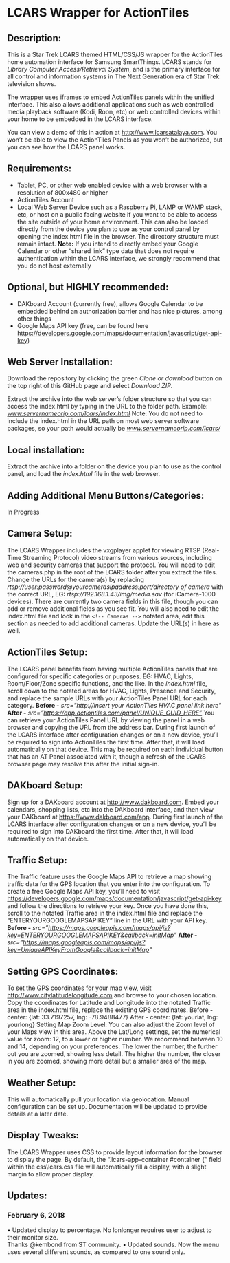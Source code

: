 # LCARS Wrapper for ActionTiles

## Description:

This is a Star Trek LCARS themed HTML/CSS/JS wrapper for the ActionTiles home automation interface for Samsung SmartThings. LCARS stands for *Library Computer Access/Retrieval System*, and is the primary interface for all control and information systems in The Next Generation era of Star Trek television shows. 

The wrapper uses iframes to embed ActionTiles panels within the unified interface. This also allows additional applications such as web controlled media playback software (Kodi, Roon, etc) or web controlled devices within your home to be embedded in the LCARS interface. 

You can view a demo of this in action at http://www.lcarsatalaya.com. You won’t be able to view the ActionTiles Panels as you won’t be authorized, but you can see how the LCARS panel works.

## Requirements:

- Tablet, PC, or other web enabled device with a web browser with a resolution of 800x480 or higher
- ActionTiles Account
- Local Web Server Device such as a Raspberry Pi, LAMP or WAMP stack, etc, or host on a public facing website if you want to be able to access the site outside of your home environment. This can also be loaded directly from the device you plan to use as your control panel by opening the index.html file in the browser. The directory structure must remain intact.
**Note:** If you intend to directly embed your Google Calendar or other “shared link” type data that does not require authentication within the LCARS interface, we strongly recommend that you do not host externally

## Optional, but HIGHLY recommended:

- DAKboard Account (currently free), allows Google Calendar to be embedded behind an authorization barrier and has nice pictures, among other things
- Google Maps API key (free, can be found here https://developers.google.com/maps/documentation/javascript/get-api-key)

## Web Server Installation:

Download the repository by clicking the green *Clone or download* button on the top right of this GitHub page and select *Download ZIP*.

Extract the archive into the web server’s folder structure so that you can access the index.html by typing in the URL to the folder path. Example: *www.servernameorip.com/lcars/index.html*
Note: You do not need to include the index.html in the URL path on most web server software packages, so your path would actually be *www.servernameorip.com/lcars/* 

## Local installation:

Extract the archive into a folder on the device you plan to use as the control panel, and load the *index.html* file in the web browser.

## Adding Additional Menu Buttons/Categories:

In Progress

## Camera Setup:

The LCARS Wrapper includes the vxgplayer applet for viewing RTSP (Real-Time Streaming Protocol) video streams from various sources, including web and security cameras that support the protocol. You will need to edit the cameras.php in the root of the LCARS folder after you extract the files. Change the URLs for the camera(s) by replacing *rtsp://user:password@yourcamerasipaddress:port/directory of camera* with the correct URL, EG: *rtsp://192.168.1.43/img/media.sav* (for iCamera-1000 devices). There are currently two camera fields in this file, though you can add or remove additional fields as you see fit. 
You will also need to edit the index.html file and look in the `<!-- Cameras -->`  notated area, edit this section as needed to add additional cameras. Update the URL(s) in here as well.

## ActionTiles Setup:

The LCARS panel benefits from having multiple ActionTiles panels that are configured for specific categories or purposes. EG: HVAC, Lights, Room/Floor/Zone specific functions, and the like.
In the *index.html* file, scroll down to the notated areas for HVAC, Lights, Presence and Security, and replace the sample URLs with your ActionTiles Panel URL for each category.
**Before -** *src="http://insert your ActionTiles HVAC panel link here"* 
**After -** *src=”https://app.actiontiles.com/panel/UNIQUE_GUID_HERE”*
You can retrieve your ActionTiles Panel URL by viewing the panel in a web browser and copying the URL from the address bar. During first launch of the LCARS interface after configuration changes or on a new device, you’ll be required to sign into ActionTiles the first time. After that, it will load automatically on that device. This may be required on each individual button that has an AT Panel associated with it, though a refresh of the LCARS browser page may resolve this after the initial sign-in.

## DAKboard Setup:

Sign up for a DAKboard account at http://www.dakboard.com. Embed your calendars, shopping lists, etc into the DAKboard interface, and then view your DAKboard at https://www.dakboard.com/app. During first launch of the LCARS interface after configuration changes or on a new device, you’ll be required to sign into DAKboard the first time. After that, it will load automatically on that device.

## Traffic Setup:

The Traffic feature uses the Google Maps API to retrieve a map showing traffic data for the GPS location that you enter into the configuration. To create a free Google Maps API key, you’ll need to visit https://developers.google.com/maps/documentation/javascript/get-api-key and follow the directions to retrieve your key. Once you have done this, scroll to the notated Traffic area in the index.html file and replace the “ENTERYOURGOOGLEMAPSAPIKEY” line in the URL with your API key. 
**Before -** *src=”https://maps.googleapis.com/maps/api/js?key=ENTERYOURGOOGLEMAPSAPIKEY&callback=initMap"*
**After -** *src=”https://maps.googleapis.com/maps/api/js?key=UniqueAPIKeyFromGoogle&callback=initMap"*

## Setting GPS Coordinates:

To set the GPS coordinates for your map view, visit http://www.citylatitudelongitude.com and browse to your chosen location. Copy the coordinates for Latitude and Longitude into the notated Traffic area in the index.html file, replace the existing GPS coordinates. 
Before - center: {lat: 33.7197257, lng: -78.9488477}
After - center: {lat: yourlat, lng: yourlong}
Setting Map Zoom Level:
You can also adjust the Zoom level of your Maps view in this area. Above the Lat/Long settings, set the numerical value for zoom: 12, to a lower or higher number. We recommend between 10 and 14, depending on your preferences. The lower the number, the further out you are zoomed, showing less detail. The higher the number, the closer in you are zoomed, showing more detail but a smaller area of the map.  

## Weather Setup:

This will automatically pull your location via geolocation. Manual configuration can be set up. Documentation will be updated to provide details at a later date.

## Display Tweaks:

The LCARS Wrapper uses CSS to provide layout information for the browser to display the page. By default, the “.lcars-app-container #container {” field within the css\lcars.css file will automatically fill a display, with a slight margin to allow proper display.  

## Updates:
### February 6, 2018
• Updated display to percentage.  No lonlonger requires user to adjust to their monitor size.  
Thanks @kembond from ST community.
• Updated sounds.  Now the menu uses several different sounds, as compared to one sound only.

